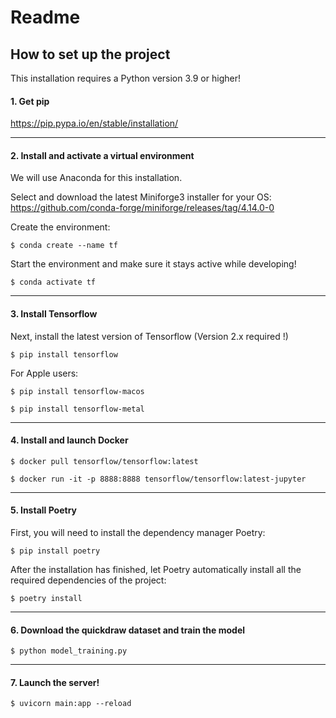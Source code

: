 # Readme
## How to set up the project

This installation requires a Python version 3.9 or higher!

#### 1. Get pip

https://pip.pypa.io/en/stable/installation/

---

#### 2. Install and activate a virtual environment

We will use Anaconda for this installation.

Select and download the latest Miniforge3 installer for your OS: 
https://github.com/conda-forge/miniforge/releases/tag/4.14.0-0

Create the environment:

`$ conda create --name tf`

Start the environment and make sure it stays active while developing!

`$ conda activate tf`

---

#### 3. Install Tensorflow

Next, install the latest version of Tensorflow (Version 2.x required !)

`$ pip install tensorflow`

For Apple users:

`$ pip install tensorflow-macos`

`$ pip install tensorflow-metal`

---

#### 4. Install and launch Docker

`$ docker pull tensorflow/tensorflow:latest`

`$ docker run -it -p 8888:8888 tensorflow/tensorflow:latest-jupyter`

---

#### 5. Install Poetry

First,  you will need to install the dependency manager Poetry:

`$ pip install poetry`

After the installation has finished, let Poetry automatically install all the required dependencies of the project:

`$ poetry install`

---

#### 6. Download the quickdraw dataset and train the model

`$ python model_training.py`

---

#### 7. Launch the server!
`$ uvicorn main:app --reload`
